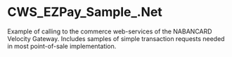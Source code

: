 # CWS_EZPay_Sample_.Net
Example of calling to the commerce web-services of the NABANCARD Velocity Gateway.  Includes samples of simple transaction requests needed in most point-of-sale implementation.
